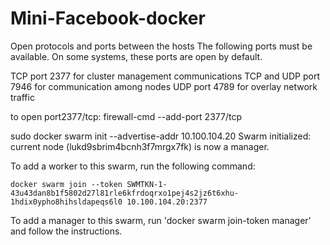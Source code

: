 # Mini-Facebook-docker

Open protocols and ports between the hosts
The following ports must be available. On some systems, these ports are open by default.

TCP port 2377 for cluster management communications
TCP and UDP port 7946 for communication among nodes
UDP port 4789 for overlay network traffic

to open port2377/tcp: firewall-cmd --add-port 2377/tcp


sudo docker swarm init --advertise-addr 10.100.104.20
Swarm initialized: current node (lukd9sbrim4bcnh3f7mrgx7fk) is now a manager.

To add a worker to this swarm, run the following command:

    docker swarm join --token SWMTKN-1-43u43dan8b1f5802d27l81rle6kfrdoqrxo1pej4s2jz6t6xhu-1hdix0ypho8hihsldapeqs6l0 10.100.104.20:2377

To add a manager to this swarm, run 'docker swarm join-token manager' and follow the instructions.


